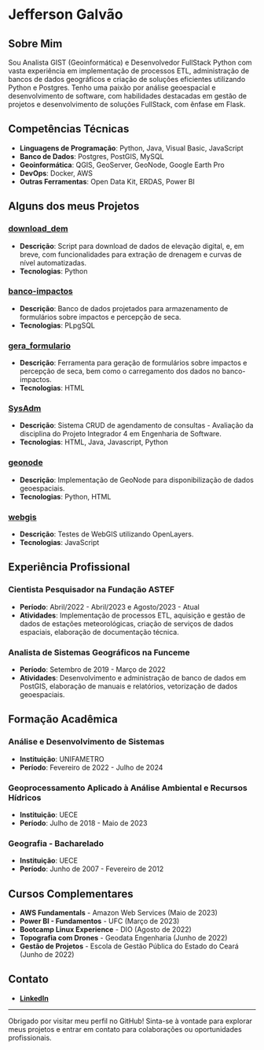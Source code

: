 # Jefferson Galvão

## Sobre Mim

Sou Analista GIST (Geoinformática) e Desenvolvedor FullStack Python com vasta experiência em implementação de processos ETL, administração de bancos de dados geográficos e criação de soluções eficientes utilizando Python e Postgres. Tenho uma paixão por análise geoespacial e desenvolvimento de software, com habilidades destacadas em gestão de projetos e desenvolvimento de soluções FullStack, com ênfase em Flask.

## Competências Técnicas

- **Linguagens de Programação**: Python, Java, Visual Basic, JavaScript
- **Banco de Dados**: Postgres, PostGIS, MySQL
- **Geoinformática**: QGIS, GeoServer, GeoNode, Google Earth Pro
- **DevOps**: Docker, AWS
- **Outras Ferramentas**: Open Data Kit, ERDAS, Power BI

## Alguns dos meus Projetos

### [download_dem](https://github.com/hudjinn/download_dem)
- **Descrição**: Script para download de dados de elevação digital, e, em breve, com funcionalidades para extração de drenagem e curvas de nível automatizadas.
- **Tecnologias**: Python

### [banco-impactos](https://github.com/hudjinn/banco-impactos)
- **Descrição**: Banco de dados projetados para armazenamento de formulários sobre impactos e percepção de seca.
- **Tecnologias**: PLpgSQL

### [gera_formulario](https://github.com/hudjinn/gera_formulario)
- **Descrição**: Ferramenta para geração de formulários sobre impactos e percepção de seca, bem como o carregamento dos dados no banco-impactos.
- **Tecnologias**: HTML

### [SysAdm](https://github.com/hudjinn/SysAdm)
- **Descrição**: Sistema CRUD de agendamento de consultas - Avaliação da disciplina do Projeto Integrador 4 em Engenharia de Software.
- **Tecnologias**: HTML, Java, Javascript, Python

### [geonode](https://github.com/hudjinn/geonode)
- **Descrição**: Implementação de GeoNode para disponibilização de dados geoespaciais.
- **Tecnologias**: Python, HTML

### [webgis](https://github.com/hudjinn/webgis)
- **Descrição**: Testes de WebGIS utilizando OpenLayers.
- **Tecnologias**: JavaScript

## Experiência Profissional

### Cientista Pesquisador na Fundação ASTEF
- **Período**: Abril/2022 - Abril/2023 e Agosto/2023 - Atual
- **Atividades**: Implementação de processos ETL, aquisição e gestão de dados de estações meteorológicas, criação de serviços de dados espaciais, elaboração de documentação técnica.

### Analista de Sistemas Geográficos na Funceme
- **Período**: Setembro de 2019 - Março de 2022
- **Atividades**: Desenvolvimento e administração de banco de dados em PostGIS, elaboração de manuais e relatórios, vetorização de dados geoespaciais.

## Formação Acadêmica

### Análise e Desenvolvimento de Sistemas
- **Instituição**: UNIFAMETRO
- **Período**: Fevereiro de 2022 - Julho de 2024

### Geoprocessamento Aplicado à Análise Ambiental e Recursos Hídricos
- **Instituição**: UECE
- **Período**: Julho de 2018 - Maio de 2023

### Geografia - Bacharelado
- **Instituição**: UECE
- **Período**: Junho de 2007 - Fevereiro de 2012

## Cursos Complementares

- **AWS Fundamentals** - Amazon Web Services (Maio de 2023)
- **Power BI - Fundamentos** - UFC (Março de 2023)
- **Bootcamp Linux Experience** - DIO (Agosto de 2022)
- **Topografia com Drones** - Geodata Engenharia (Junho de 2022)
- **Gestão de Projetos** - Escola de Gestão Pública do Estado do Ceará (Junho de 2022)

## Contato

- [**LinkedIn**](https://www.linkedin.com/in/jefferson-galv%C3%A3o-87003770/)

---

Obrigado por visitar meu perfil no GitHub! Sinta-se à vontade para explorar meus projetos e entrar em contato para colaborações ou oportunidades profissionais.
